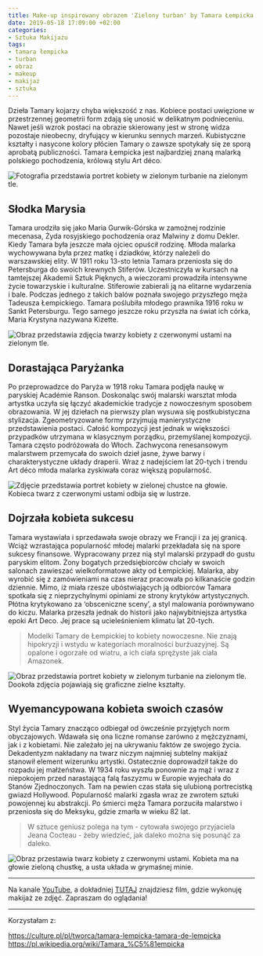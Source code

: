 ```yaml
---
title: Make-up inspirowany obrazem 'Zielony turban' by Tamara Łempicka
date: 2019-05-18 17:09:00 +02:00
categories:
- Sztuka Makijażu
tags:
- tamara łempicka
- turban
- obraz
- makeup
- makijaż
- sztuka
---
```


Dzieła Tamary kojarzy chyba większość z nas. Kobiece postaci uwięzione w przestrzennej geometrii form zdają się unosić w delikatnym podnieceniu. Nawet jeśli wzrok postaci na obrazie skierowany jest w stronę widza pozostaje nieobecny, dryfujący w kierunku sennych marzeń. Kubistyczne kształty i nasycone kolory płócien Tamary o zawsze spotykały się ze sporą aprobatą publiczności. Tamara Łempicka jest najbardziej znaną malarką polskiego pochodzenia, królową stylu Art déco.

![Fotografia przedstawia portret kobiety w zielonym turbanie na zielonym tle.](https://assets1.ello.co/uploads/asset/attachment/9562073/ello-optimized-aa019890.jpg)

## Słodka Marysia

Tamara urodziła się jako Maria Gurwik-Górska w zamożnej rodzinie mecenasa, Żyda rosyjskiego pochodzenia oraz Malwiny z domu Dekler. Kiedy Tamara była jeszcze mała ojciec opuścił rodzinę. Młoda malarka wychowywana była przez matkę i dziadków, którzy należeli do warszawskiej elity. W 1911 roku 13-sto letnia Tamara przeniosła się do Petersburga do swoich krewnych Stiferów. Uczestniczyła w kursach na tamtejszej Akademii Sztuk Pięknych, a wieczorami prowadziła intensywne życie towarzyskie i kulturalne. Stiferowie zabierali ją na elitarne wydarzenia i bale. Podczas jednego z takich balów poznała swojego przyszłego męża Tadeusza Łempickiego. Tamara poślubiła młodego prawnika 1916 roku w Sankt Petersburgu. Tego samego jeszcze roku przyszła na świat ich córka, Maria Krystyna nazywana Kizette.

![Obraz przedstawia zdjęcia twarzy kobiety z czerwonymi ustami na zielonym tle.](https://assets0.ello.co/uploads/asset/attachment/9562080/ello-optimized-16463379.jpg)

## Dorastająca Paryżanka

Po przeprowadzce do Paryża w 1918 roku Tamara podjęła naukę w paryskiej Académie Ranson. Doskonaląc swój malarski warsztat młoda artystka uczyła się łączyć akademickie tradycje z nowoczesnym sposobem obrazowania. W jej dziełach na pierwszy plan wysuwa się postkubistyczna stylizacja. Zgeometryzowane formy przyjmują manierystyczne przedstawienia postaci. Całość kompozycji jest jednak w większości przypadków utrzymana w klasycznym porządku, przemyślanej kompozycji. Tamara często podróżowała do Włoch. Zachwycona renesansowym malarstwem przemycała do swoich dzieł jasne, żywe barwy i charakterystyczne układy draperii. Wraz z nadejściem lat 20-tych i trendu Art déco młoda malarka zyskiwała coraz większą popularność. 

![Zdjęcie przedstawia portret kobiety w zielonej chustce na głowie. Kobieca twarz z czerwonymi ustami odbija się w lustrze.](https://assets2.ello.co/uploads/asset/attachment/9562083/ello-optimized-2180f3b3.jpg)


## Dojrzała kobieta sukcesu

Tamara wystawiała i sprzedawała swoje obrazy we Francji i za jej granicą. Wciąż wzrastająca popularność młodej malarki przekładała się na spore sukcesy finansowe. Wypracowany przez nią styl malarski przypadł do gustu paryskim elitom. Żony bogatych przedsiębiorców chciały w swoich salonach zawieszać wielkoformatowe akty od Łempickiej. Malarka, aby wyrobić się z zamówieniami na czas nieraz pracowała po kilkanaście godzin dziennie. Mimo, iż miała rzesze ubóstwiających ją odbiorców Tamara spotkała się z nieprzychylnymi opiniami ze strony krytyków artystycznych. Płótna krytykowano za ‘obsceniczne sceny’, a styl malowania porównywano do kiczu. Malarka przeszła jednak do historii jako najwybitniejsza artystka epoki Art Deco. Jej prace są ucieleśnieniem klimatu lat 20-tych.

>
> Modelki Tamary de Łempickiej to kobiety nowoczesne. Nie znają hipokryzji i wstydu w kategoriach moralności burżuazyjnej. Są opalone i ogorzałe od wiatru, a ich ciała sprężyste jak ciała Amazonek.

![Obraz przedstawia portret kobiety w zielonym turbanie na zielonym tle. Dookoła zdjęcia pojawiają się graficzne zielne kształty.](https://assets2.ello.co/uploads/asset/attachment/9562086/ello-optimized-5f4ddcbb.jpg)

## Wyemancypowana kobieta swoich czasów

Styl życia Tamary znacząco odbiegał od ówcześnie przyjętych norm obyczajowych. Wdawała się ona liczne romanse zarówno z mężczyznami, jak i z kobietami. Nie zależało jej na ukrywaniu faktów ze swojego życia. Dekadentyzm nakładany na twarz niczym najmniej subtelny makijaż stanowił element wizerunku artystki. Ostatecznie doprowadził także do rozpadu jej małżeństwa. W 1934 roku wyszła ponownie za mąż i wraz z niepokojem przed narastającą falą faszyzmu w Europie wyjechała do Stanów Zjednoczonych. Tam na pewien czas stała się ulubioną portrecistką gwiazd Hollywood. Popularność malarki zgasła wraz ze zwrotem sztuki powojennej ku abstrakcji. Po śmierci męża Tamara porzuciła malarstwo i przeniosła się do Meksyku, gdzie zmarła w wieku 82 lat.

>
> W sztuce geniusz polega na tym - cytowała swojego przyjaciela Jeana Cocteau - żeby wiedzieć, jak daleko można się posunąć za daleko.

![Obraz przestawia twarz kobiety z czerwonymi ustami. Kobieta ma na głowie zieloną chustkę, a usta układa w grymaśnej minie.](https://assets0.ello.co/uploads/asset/attachment/9562087/ello-optimized-22708e21.jpg)

-----------------------

Na kanale [YouTube](http://youtube.com/SztukaUniwersalna), a dokładniej [TUTAJ](https://youtu.be/VBoaoNNp4Fw) znajdziesz film, gdzie wykonuję makijaż ze zdjęć.
Zapraszam do oglądania!

-----------------------


Korzystałam z:

https://culture.pl/pl/tworca/tamara-lempicka-tamara-de-lempicka
https://pl.wikipedia.org/wiki/Tamara_%C5%81empicka